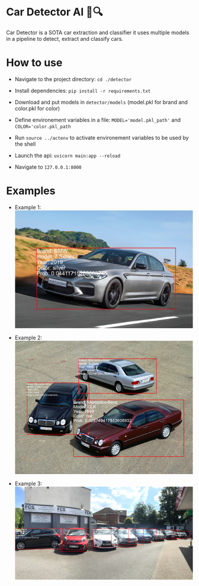 # Car Detector AI 🚗🔍

Car Detector is a SOTA car extraction and classifier it uses multiple models in a pipeline to detect, extract and classify cars.

# How to use

* Navigate to the project directory: `cd ./detector`

* Install dependencies: `pip install -r requirements.txt`

* Download and put models in `detector/models` (model.pkl for brand and color.pkl for color)

* Define environement variables in a file: `MODEL='model.pkl_path'` and `COLOR='color.pkl_path`

* Run `source ../actenv` to activate environement variables to be used by the shell

* Launch the api: `uvicorn main:app --reload`

* Navigate to `127.0.0.1:8000`

# Examples

* Example 1:
![example 1](./examples/ex1.png)

* Example 2:
![example 2](./examples/ex2.png)

* Example 3:
![example 3](./examples/ex3.png)
